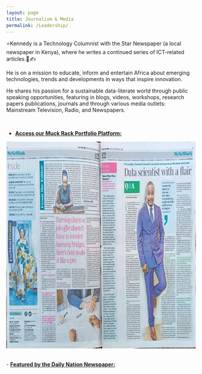 ```yaml
---
layout: page
title: Journalism & Media
permalink: /Leadership/
---
```


⭐Kennedy is a Technology Columnist with the Star Newspaper (a local newspaper in Kenya), where he writes a continued series of ICT-related articles.📰✍️ 

He is on a mission to educate, inform and entertain Africa about emerging technologies, trends and developments in ways that inspire innovation.

He shares his passion for a sustainable data-literate world through public speaking opportunities, featuring in blogs, videos, workshops, research papers publications, journals and through various media outlets: Mainstream Television, Radio, and Newspapers.


<br/>

-   [**Access our Muck Rack Portfolio Platform:**](https://muckrack.com/kennedykwangari)

  <p align="center">
  <img width="790" height="550" src="https://raw.githubusercontent.com/kennedykwangari/kennedykwangari.github.io/master/images/kennedypaper.jpg">
</p>

</p>

<br>-   [**Featured by the Daily Nation Newspaper:**](https://nation.africa/kenya/life-and-style/mynetwork/the-time-to-prepare-for-the-dangers-of-ai-is-now--3264594?fbclid=IwAR1gqlDOwUQad2gQbkVZS7rI9xYkiCcZO6z38eLswj_nvqGXrvQTy0lOz50)

<br/>

</p>




